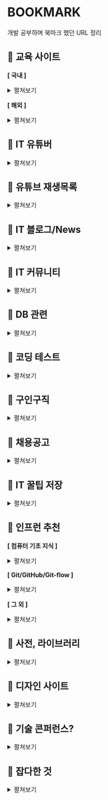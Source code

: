 # BOOKMARK
개발 공부하며 북마크 했던 URL 정리 

## :pushpin: 교육 사이트
**[ 국내 ]**
<details markdown="1">
<summary>펼쳐보기</summary>

* [kmooc](http://www.kmooc.kr/)
* [edwith](https://www.edwith.org/)
* [생활코딩](https://opentutorials.org/course/1)
* [코딩야학](https://github.com/codingeverybody/codingyahac)
* [노마드코더](https://nomadcoders.co/)
* [부스트코스](https://www.boostcourse.org/)
* [멋쟁이 사자처럼](https://likelion.net/)
* [인프런](https://www.inflearn.com/)
* [언리얼 엔진](https://www.unrealengine.com/ko/onlinelearning-courses?lang=ko)
* [오렌지 아카데미](https://www.orentec.co.kr/)
* [제로초](https://www.zerocho.com/)

</details>

**[ 해외 ]**
<details markdown="1">
<summary>펼쳐보기</summary>

* [javascript](https://www.programiz.com/javascript/get-started)
* [w3schools](https://www.w3schools.com/)
* [udacity](https://www.udacity.com/)
* [lynda](https://www.lynda.com/)
* [udemy](https://www.udemy.com/ko/)
* [coursera](https://www.coursera.org/)
* [edx](https://www.edx.org/)
* [codecademy](https://www.codecademy.com/learn)
* [css공부](https://flukeout.github.io/)
* [mozilla](https://developer.mozilla.org/en-US/docs/Web/CSS/transform)

</details>

## :pushpin: IT 유튜버
<details markdown="1">
<summary>펼쳐보기</summary>

* [생활코딩](https://www.youtube.com/channel/UCvc8kv-i5fvFTJBFAk6n1SA)
* [노마드코더](https://www.youtube.com/channel/UCUpJs89fSBXNolQGOYKn0YQ)
* [드림코딩 엘리](https://www.youtube.com/channel/UC_4u-bXaba7yrRz_6x6kb_w)
* [조코딩](https://www.youtube.com/channel/UCQNE2JmbasNYbjGAcuBiRRg)
* [나도코딩](https://www.youtube.com/channel/UC7iAOLiALt2rtMVAWWl4pnw)
* [테크보이 워니](https://www.youtube.com/channel/UC0uDM1xZMNBAoW2xnzhAQ7g)
* [코딩하는 거니](https://www.youtube.com/channel/UCO7g158NWgLyn98z8v3zduA)
* [한빛미디어](https://www.youtube.com/user/HanbitMedia93)
* [남궁성의 정석코딩](https://www.youtube.com/user/MasterNKS)
* [code Scalper](https://www.youtube.com/channel/UC1wWTimSew9rYzEZRVYVlbg/featured)
* [코딩테스트 나동빈](https://www.youtube.com/channel/UChflhu32f5EUHlY7_SetNWw)
* [개발바닥](https://www.youtube.com/channel/UCSEOUzkGNCT_29EU_vnBYjg/videos)
* [freeCodeCamp.org](https://www.youtube.com/freecodecamp)
* [엔지니어대한민국](https://www.youtube.com/user/damazzang/playlists)
* [Taehoon](https://www.youtube.com/c/TaehoonMoon/videos)
* [얄팍한 코딩사전](https://www.youtube.com/channel/UC2nkWbaJt1KQDi2r2XclzTQ)
* [뉴렉쳐](https://www.youtube.com/user/newlec1)
* [#우아한테크코스 테코톡](https://www.youtube.com/playlist?list=PLgXGHBqgT2TvpJ_p9L_yZKPifgdBOzdVH)

</details>

## :pushpin: 유튜브 재생목록
<details markdown="1">
<summary>펼쳐보기</summary>

* [HTML](https://www.youtube.com/watch?v=Tt3kr7whkb4&list=PLuHgQVnccGMDUzDDCKW-pCZQY-MMCX5yB&index=10)
* [CSS (생활코딩)](https://www.youtube.com/playlist?list=PL19A855560BD98721)
* [더 좋은 CSS 수업](https://www.youtube.com/playlist?list=PLuHgQVnccGMDaVaBmkX0qfB45R_bYrV62)
* [JavaScript 기본 (생활코딩)](https://www.youtube.com/playlist?list=PLuHgQVnccGMA4uSig3hCjl7wTDeyIeZVU)
* [JavaScript 심화 (생활코딩)](https://www.youtube.com/playlist?list=PLuHgQVnccGMDTAQ0S_FYxXOi1ZJz4ikaX)
* [자바의 정석 기초편](https://www.youtube.com/playlist?list=PLW2UjW795-f6xWA2_MUhEVgPauhGl3xIp)
* [[강성태 어원공부]](https://www.youtube.com/playlist?list=PLXRLrpkaZYHYfb8cW1S2fnR_uFM55k1gs)
* [2020 Servlet&JSP 프로그래밍](https://www.youtube.com/playlist?list=PLq8wAnVUcTFVOtENMsujSgtv2TOsMy8zd)
* [오라클(Oracle) SQL 강의 강좌](https://www.youtube.com/playlist?list=PLq8wAnVUcTFVq7RD1kuUwkdWabxvDGzfu)
* [GIT](https://www.youtube.com/playlist?list=PLuHgQVnccGMCB06JE7zFIAOJtdcZBVrap)
* [java - Data Structure](https://www.youtube.com/watch?v=zpgL94Hnnv8&list=PLuHgQVnccGMDsWOOn_P0EmAWB8DArS3Fk&index=3)
* [자바 프로그래밍 강의 강좌 - YouTube](https://www.youtube.com/playlist?list=PLq8wAnVUcTFV4ZjRbyGnw6T1tgmYDLM3P)
* [5. 자바 컬렉션과 제네릭 강의 - YouTube](https://www.youtube.com/playlist?list=PLq8wAnVUcTFWKOIbvo18pJZ9zsxtXz_-k)
* [자바 스레드와 비동기처리 - YouTube](https://www.youtube.com/playlist?list=PLq8wAnVUcTFXCmfUPG5gZ-2KDzvIUJl-D)
* [자바 코드 연습 - YouTube](https://www.youtube.com/playlist?list=PLq8wAnVUcTFUfpRAw03NgQVQQwBpfJJZI)
* [Java 입문 수업 (생활코딩) - YouTube](https://www.youtube.com/playlist?list=PLuHgQVnccGMCeAy-2-llhw3nWoQKUvQck)
* [JAVA1 - YouTube](https://www.youtube.com/playlist?list=PLuHgQVnccGMAIluRRVsC1e79ri-dwnBmR)
* [JAVA 제어문 - YouTube](https://www.youtube.com/playlist?list=PLuHgQVnccGMCoEXnWV8-UF1mBxK5ftmxH)
* [JAVA method - YouTube](https://www.youtube.com/playlist?list=PLuHgQVnccGMDkdt3N9tT0aZPZx5-Ri2jo)
* [JAVA 객체지향 프로그래밍 - YouTube](https://www.youtube.com/playlist?list=PLuHgQVnccGMAb-e41kXPSIpmoz1RvHyN4)
* [Java 상속 - YouTube](https://www.youtube.com/playlist?list=PLuHgQVnccGMA1bRSk_SZrXMngx5iq03cc)
* [Java Interface - YouTube](https://www.youtube.com/playlist?list=PLuHgQVnccGMDiv-rCwlN-YjLKWR6-SBbM)
* [Java 예외 - YouTube](https://www.youtube.com/playlist?list=PLuHgQVnccGMCrFJLxpjhE0N5tvOVxJuVB)
* [[무료] 만들어 가면서 배우는 JAVA 플레이그라운드 - 인프런 | 강의](https://www.inflearn.com/course/java-codesquad#curriculum)

</details>

## :pushpin: IT 블로그/News
<details markdown="1">
<summary>펼쳐보기</summary>

* [오픈소스 블로그](https://kldp.org/)
* ['흑구의 정신세계' 카테고리의 글 목록](https://sas-study.tistory.com/category/%ED%9D%91%EA%B5%AC%EC%9D%98%20%EC%A0%95%EC%8B%A0%EC%84%B8%EA%B3%84)
* [IT블로그 종합 저장소](https://awesome-devblog.netlify.app/)
* [네이버 D2](https://d2.naver.com/home)
* [라인](https://engineering.linecorp.com/ko/blog/)
* [카카오](https://tech.kakao.com/blog/)
* [우아한 형제들](https://woowabros.github.io/)
* [그 외 다양한 사이트](https://sicle.kr/contents/?mod=document&pageid=1&uid=2018)
* [벨로퍼트](https://velopert.com/)
* [Hacker News](https://news.ycombinator.com/)
* [Vox Media: Podcast Network | Pivot](https://podcasts.voxmedia.com/show/pivot)
* [Tech News & Analysis - Wall Street Journal](https://www.wsj.com/news/technology?mod=nav_top_section&adobe_mc=MCMID%3D61089958557890858370682248364471836302%7CMCORGID%3DCB68E4BA55144CAA0A4C98A5%2540AdobeOrg%7CTS%3D1631105540)

</details>

## :pushpin: IT 커뮤니티
<details markdown="1">
<summary>펼쳐보기</summary>

* [Stack Overflow](https://stackoverflow.com/)
* [OKKY - 개발자로 첫 취업할 때 참고하시면 좋을 점들 (주관적)](https://okky.kr/article/855409)
* [GitHub - { 고퀄리티 개발 컨텐츠 모음 }](https://github.com/Integerous/goQuality-dev-contents)
* [디프만 - Depromeet](https://www.depromeet.com/)
* [프로그라피](https://www.prography.org/)
* [teamnexters.com](http://teamnexters.com/)
* [CODUCK](https://co-duck.com/)

</details>

## :pushpin: DB 관련
<details markdown="1">
<summary>펼쳐보기</summary>

* [SQL Joins Visualizer](https://sql-joins.leopard.in.ua/)
* [Oracle Database SQL Language Reference](https://docs.oracle.com/cd/E11882_01/server.112/e41084/toc.htm)
* [오라클 SQL developer 함수 ](https://docs.oracle.com/cd/E11882_01/server.112/e41084/functions.htm#SQLRF006)
* [ObjectAid UML Explorer](https://www.objectaid.com/home)
* [Index of /update/current](http://www.objectaid.com/update/current/)
* [AQueryTool](https://aquerytool.com/)
* [Flowchart Maker & Online Diagram Software](https://app.diagrams.net/)
* [ERDCloud](https://www.erdcloud.com/)

</details>

## :pushpin: 코딩 테스트
<details markdown="1">
<summary>펼쳐보기</summary>

* [해커랭크](https://www.hackerrank.com/)
* [리트코드](https://leetcode.com/)
* [백준알고리즘](https://www.acmicpc.net/)

</details>

## :pushpin: 구인구직
<details markdown="1">
<summary>펼쳐보기</summary>

* [GitHub 주니어 개발자 채용 정보](https://github.com/jojoldu/junior-recruit-scheduler)
* [(기업설문) 개발자 구인](https://42place.innovationacademy.kr/archives/6884)
* [소프트웨어회사 & 국내 IT기업 순위 (매출액) : 네이버 블로그](https://blog.naver.com/PostView.nhn?blogId=company_info&logNo=221476801353)
* [경기도일자리재단](https://gyeonggi.work.go.kr/main.do/main.do?regionCd=41000)
* [개발 채용 정보 | 원티드](https://www.wanted.co.kr/wdlist/518?country=kr&job_sort=job.latest_order&years=0&locations=all)
* [사람인](https://www.saramin.co.kr/zf_user/)
* [로켓펀치](https://www.rocketpunch.com/)
* [크레딧잡](https://kreditjob.com/)
* [잡플래닛](https://www.jobplanet.co.kr/contents)
* [링크드인](https://kr.linkedin.com/)
* [뤼이드 공개채용 | Riiid](https://www.career.riiid.com/?gclid=CjwKCAjw-sqKBhBjEiwAVaQ9a3yi3r0FFo1ZOPIJjOH0lqWJt9ErLFwf4TnVWZ9ix9kCmwSVZEg65BoCttsQAvD_BwE)
* [프로그래머스](https://programmers.co.kr/)
* [한국에 자율 출퇴근 혹은 원격 근무가 되는 회사가 있나요?](https://github.com/milooy/remote-or-flexible-work-company-in-korea)
* [(이력서 참고)잘 정리된 이력서보다 중요한 것 – by minieetea](https://minieetea.com/2021/04/archives/6193)
* [(이력서 참고)About Jbee | JBEE.io](https://jbee.io/about/#education)
* [(이력서 참고)이동욱 | Java & NodeJS 백엔드 엔지니어](https://jojoldu.github.io/)
* [(이력서 참고)Resume: Yongwoo Yu](https://resume.yowu.dev/)
* [(이력서 참고)Wonny | 데이터로 일하는 개발자](https://wonny.notion.site/Wonny-e64e2e55653c4d8b8b632118b36bdd72)
* [(이력서 참고)이력서/자기소개서/포트폴리오](https://www.notion.so/5ec4542496e14121b62b9b28b98374b9)
* [(면접준비) 신입 개발자 전공 지식 & 기술 면접 백과사전](https://gyoogle.dev/blog/)
* [(면접준비) 한재엽 깃헙](https://github.com/JaeYeopHan/Interview_Question_for_Beginner)
* [(면접준비) WeareSoft/tech-interview: 🙍 tech interview](https://github.com/WeareSoft/tech-interview)
* [(면접준비) HTML 질문 | Front End Interview Handbook](https://www.frontendinterviewhandbook.com/kr/html-questions/)
* [(면접준비) coding-interview-university](https://github.com/jwasham/coding-interview-university/blob/main/translations/README-ko.md)
* [(해외 면접준비) Technical Interview Guide for Busy Engineers | Tech Interview Handbook](https://www.techinterviewhandbook.org/)
* [지원자도 회사를 평가합니다. 이렇게요.](https://brunch.co.kr/@goodgdg/142)
* [구글 인터뷰를 위해 8개월 동안 풀타임으로 공부한 이유](https://www.freecodecamp.org/news/why-i-studied-full-time-for-8-months-for-a-google-interview-cc662ce9bb13)

</details>

## :pushpin: 채용공고
<details markdown="1">
<summary>펼쳐보기</summary>

* [Recruit/Backend_Engineer.md at master · gopax/Recruit](https://github.com/gopax/Recruit/blob/master/Backend_Engineer.md)
* [Role Overview - Tridge](https://www.tridge.com/career/jobs/4674619003?tabId=job&gh_src=7150da0c3us)
* [We are hiring! (Software Engineer) - Slite](https://swingvy.slite.com/p/note/2FpJguueEPL36XzqznkGfh)
* [[신입/주니어] Backend Engineer 채용](https://www.notion.so/Backend-Engineer-6b32f56083cf48e7a0d2454f34d8262a)
* [백엔드 엔지니어](https://www.mfort.co.kr/b6d60b71-5238-419f-9b23-e48d9bd4523a)
* [Jaranda Recruiting | 자란다 채용](https://team.jaranda.kr/backend)
* [[채용] Backend Software Engineer - Growth Team - 채널톡](https://channel.io/ko/jobs/3fd0545d-5c80-4862-b6dd-313641864c2d)
* [[채용] Backend Software Engineer - 채널톡](https://channel.io/ko/jobs/9d58e7ad-7ba2-4e1b-8c69-c5d0b20cb1a1)
* [볼드나인 채용 안내 : 네이버 블로그](https://blog.naver.com/bold-9/222544928421)
* [백엔드 엔지니어](https://www.notion.so/f3ca264dfab248f18746b0ac3529fc4d)
* [LINE CAREERS](https://careers.linecorp.com/ko/jobs?ca=All&ci=Seoul,Bundang&co=East%20Asia&fi=Web%20Development,Server-side)
* [백엔드 개발 (Java/Spring) | 29CM(에이플러스비)](https://www.wanted.co.kr/wd/38516)
* [쏘카와 함께 할 인재를 찾습니다!](https://www.notion.so/socarcorp/d458b6b77a2243fb873d1ac800c321f7)
* [소프트웨어 엔지니어 (백엔드 개발자, 대시보드) | 탭조이코리아(Tapjoy)](https://www.wanted.co.kr/wd/16906)
* [채용공고 | | 이스트소프트](https://estsoft.recruiter.co.kr/app/jobnotice/list)
* [(경력3년이후) 채용 공고 | 와디즈 채용 -wadiz career](https://www.job.wadiz.kr/recruit-info)
* [셀렉트스타와 함께 성장할 멤버를 찾고 있습니다](https://www.notion.so/2387860beacf47048f74e0863550697a)
* [크라우드웍스 신입 백엔드 개발자](https://programmers.co.kr/job_positions/9166)
* [당근마켓 서버 개발자 - 사업 (Kotlin)](https://programmers.co.kr/job_positions/7515)
* [당근마켓 서버 개발자 - 광고 (Kotlin)](https://programmers.co.kr/job_positions/7513)
* [iPortfoli Back-end 개발자](https://programmers.co.kr/job_positions/1685)
* [(3년경력) OGQ 서버 개발자](https://programmers.co.kr/job_positions/4064)
* [와탭랩스 서버 개발자 (JAVA)](https://programmers.co.kr/job_positions/9581)
* [피플펀드컴퍼니 백엔드 엔지니어 (Kotlin/Java)](https://programmers.co.kr/job_positions/6784)
* [하우저 백엔드개발자](https://programmers.co.kr/job_positions/9326)
* [스트리미 백엔드 개발자](https://programmers.co.kr/job_positions/5713)
* [핀크 Back-end서버개발자](https://programmers.co.kr/job_positions/8883)
* [핀크 웹서버개발자](https://programmers.co.kr/job_positions/8884)
* [(경력 3년) 아이엠에스모빌리티 IMS.Connect 백엔드 개발자](https://programmers.co.kr/job_positions/8357)
* [업템포글로벌 프론트/백엔드, 풀스택 개발자](https://programmers.co.kr/job_positions/7696)
* [[패스오더] 대규모 투자유치로 급성장중인 스타트업 '개발 직군'을 채용합니다! 채용 정보 | 페이타랩](https://www.rocketpunch.com/jobs/87469/%ED%8C%A8%EC%8A%A4%EC%98%A4%EB%8D%94-%EB%8C%80%EA%B7%9C%EB%AA%A8-%ED%88%AC%EC%9E%90%EC%9C%A0%EC%B9%98%EB%A1%9C-%EA%B8%89%EC%84%B1%EC%9E%A5%EC%A4%91%EC%9D%B8-%EC%8A%A4%ED%83%80%ED%8A%B8%EC%97%85-%EA%B0%9C%EB%B0%9C-%EC%A7%81%EA%B5%B0%EC%9D%84-%EC%B1%84%EC%9A%A9%ED%95%A9%EB%8B%88%EB%8B%A4)
* [백엔드/서버 개발자 채용 (경력 무관) 채용 정보 | 널리소프트](https://www.rocketpunch.com/jobs/116170/%EB%B0%B1%EC%97%94%EB%93%9C%EC%84%9C%EB%B2%84-%EA%B0%9C%EB%B0%9C%EC%9E%90-%EC%B1%84%EC%9A%A9-%EA%B2%BD%EB%A0%A5-%EB%AC%B4%EA%B4%80)
* [[(주)트리플렛] AI +IoT 웹/서버 개발자 채용 (신입) 채용 정보 | 트리플렛](https://www.rocketpunch.com/jobs/110868/%EC%A3%BC%ED%8A%B8%EB%A6%AC%ED%94%8C%EB%A0%9B-AI-IoT-%EC%9B%B9%EC%84%9C%EB%B2%84-%EA%B0%9C%EB%B0%9C%EC%9E%90-%EC%B1%84%EC%9A%A9-%EC%8B%A0%EC%9E%85)
* [[모트모트] 백엔드 개발 팀원 채용 채용 정보 | 모트모트](https://www.rocketpunch.com/jobs/117812/%EB%AA%A8%ED%8A%B8%EB%AA%A8%ED%8A%B8-%EB%B0%B1%EC%97%94%EB%93%9C-%EA%B0%9C%EB%B0%9C-%ED%8C%80%EC%9B%90-%EC%B1%84%EC%9A%A9)
* [(잼있을듯) SW 개발 - Backend 채용 정보 | (주)아이포트폴리오](https://www.rocketpunch.com/jobs/85471/SW-%EA%B0%9C%EB%B0%9C-Backend)
* [백엔드 개발자 구인 채용 정보 | 리드넘버](https://www.rocketpunch.com/jobs/116625/%EB%B0%B1%EC%97%94%EB%93%9C-%EA%B0%9C%EB%B0%9C%EC%9E%90-%EA%B5%AC%EC%9D%B8)
* [[채널톡] 백엔드 엔지니어 (Backend Software Engineer) 채용 정보 | 채널코퍼레이션](https://www.rocketpunch.com/jobs/102538/%EC%B1%84%EB%84%90%ED%86%A1-%EB%B0%B1%EC%97%94%EB%93%9C-%EC%97%94%EC%A7%80%EB%8B%88%EC%96%B4-Backend-Software-Engineer)

</details>

## :pushpin: IT 꿀팁 저장
<details markdown="1">
<summary>펼쳐보기</summary>

* [ossu/computer-science](https://github.com/ossu/computer-science)
* [TeachYourselfCS-KR/README.md at main · minnsane/TeachYourselfCS-KR](https://github.com/minnsane/TeachYourselfCS-KR/blob/main/README.md#%ED%94%84%EB%A1%9C%EA%B7%B8%EB%9E%98%EB%B0%8D)
* [Coding Education](https://codingedu.github.io/lecture/index.html)
* [Index | free-programming-books](https://ebookfoundation.github.io/free-programming-books/books/free-programming-books-ko.html#java)
* [public-apis/public-apis: A collective list of free APIs](https://github.com/public-apis/public-apis)
* [danistefanovic/build-your-own-x: 🤓 Build your own (insert technology here)](https://github.com/danistefanovic/build-your-own-x)
* [비전공 개발자가 전공자보다 정말 불리할까? | Evans Library](https://evan-moon.github.io/2019/09/09/major-is-not-important/)
* [훌륭한 JavaScript 개발자가 되는 법](https://brunch.co.kr/@chiyodad/9)
* [:: SLiPP](https://slipp.net/)
* [[공부법] 같이 개발 공부를 잘 하는 법, 입사 후에 더욱 발전하는 법 - Heee's Development Blog](https://gmlwjd9405.github.io/2018/05/05/how-to-study-for-a-developer.html)
* [공채없이 카카오 개발자 취준기](https://jyami.tistory.com/126)
* [이직초보 어느 개발자의 이력서 만들기 | 우아한형제들 기술블로그](https://techblog.woowahan.com/2531/)
* [몰입을 즐기는 개발자, 박우빈입니다.](https://www.notion.so/c47951185f404835a982ef97041e59fd)
* [김시영 :: BackEnd Developer](https://www.notion.so/BackEnd-Developer-71c046b357d44ed0b42370a28cdf76c2)
* [OKKY 미니세미나 <비전공 학원출신 SI개발자, 유명스타트업 들어간.ssul> 참석 후기](https://jojoldu.tistory.com/247)
* [[주간 인프런 #31] 생산성을 높여요 - 인프런이 일하는 법 - 인프런 | 스토리](https://www.inflearn.com/pages/weekly-inflearn-31)
* [빠삐코의 수습 해제 회고](https://inflab.notion.site/49daa4cb4bf04333884e3d5d1e7425b5)
* [신입 개발자 생활백서 [개정판]](https://www.slideshare.net/jayjin0427/ss-71896768)
* [신입 프론트엔드 개발자가 되려면 무엇을 학습해야 하나요? | JBEE.io](https://jbee.io/essay/for_junior_frontend_developer/)
* [브라우저는 어떻게 동작하는가?](https://d2.naver.com/helloworld/59361)
* [2018년과 이후 JavaScript의 동향 - 라이브러리와 프레임워크](https://d2.naver.com/helloworld/3259111)
* [나의 온라인 컴퓨터공학 공부](https://coding-groot.tistory.com/93)

</details>

## :pushpin: 인프런 추천

**[ 컴퓨터 기초 지식 ]**
<details markdown="1">
<summary>펼쳐보기</summary>

* [모든 개발자를 위한 HTTP 웹 기본 지식 - 인프런 | 강의](https://www.inflearn.com/course/http-%EC%9B%B9-%EB%84%A4%ED%8A%B8%EC%9B%8C%ED%81%AC#curriculum)
* [운영체제 - 이화여자대학교 | KOCW 공개 강의](http://www.kocw.net/home/search/kemView.do?kemId=1046323&ar=pop)
* [강좌검색 : edwith CS50](https://www.edwith.org/search/index?categoryId=72)
* [예제로 알아보는 백트래킹 [기술면접 라이브코딩]](https://www.youtube.com/watch?v=Bt11jaoqt_Y&list=PL2mzT_U4XxDm7p6g1o3KeQMsyRLfzSaVW)
* [리트코드 대장문제 Skyline을 풀어봅시다. 우선순위큐 활용 고급 [기술면접 라이브코딩]](https://www.youtube.com/watch?v=go8y4-vVg3Y&list=PL2mzT_U4XxDl8PP-jMk4rt6BPzBtS__pQ)
* [컴맹을 위한 Go 언어 기초 프로그래밍 기초 강좌 1 - 트랜지스터를 알아보자 - YouTube](https://www.youtube.com/watch?v=Tq3W8UyltFs&list=PLy-g2fnSzUTAaDcLW7hpq0e8Jlt7Zfgd6)
* [Crash Course Computer Science Preview - YouTube](https://www.youtube.com/watch?v=tpIctyqH29Q&list=PLH2l6uzC4UEW0s7-KewFLBC1D0l6XRfye)
* [44BITS: IT 뉴스, 클라우드 컴퓨팅, 프로그래밍, 컨테이너, 리눅스](https://www.44bits.io/ko)
* [CPU는 어떻게 작동할까? - YouTube](https://www.youtube.com/watch?v=Fg00LN30Ezg)
* [자료구조/알고리즘](https://digitaldefynd.com/best-data-structures-algorithms-tutorial-course-certification/)
* [엔지니어대한민국 - YouTube](https://www.youtube.com/user/damazzang/videos)
* [[무료] 영리한 프로그래밍을 위한 알고리즘 강좌 - 인프런 | 강의](https://www.inflearn.com/course/%EC%95%8C%EA%B3%A0%EB%A6%AC%EC%A6%98-%EA%B0%95%EC%A2%8C)
* [빅 오 표기법(Big O notation) - 기계인간 John Grib](https://johngrib.github.io/wiki/big-O-notation/)
* [Linux Sysadmin Basics 02 -- Basic Commands - YouTube](https://www.youtube.com/watch?v=Lbh8Bh_SEzU)
* [37 Important Linux Commands You Should Know](https://www.howtogeek.com/412055/37-important-linux-commands-you-should-know/)

</details>

**[ Git/GitHub/Git-flow ]**
<details markdown="1">
<summary>펼쳐보기</summary>

* [시작하기 | Git / GitHub 안내서](https://subicura.com/git/guide/#git%E1%84%8B%E1%85%B4-%E1%84%90%E1%85%B3%E1%86%A8%E1%84%8C%E1%85%B5%E1%86%BC)
* [Git을 이용한 버전 관리 【Git의 기본】](https://backlog.com/git-tutorial/kr/intro/intro1_1.html)
* [GIT-SourceTree (새수업으로 대체) - 생활코딩](https://opentutorials.org/course/1492)
* [Hyeseong's Blog - 나는 어떻게 오픈소스 커뮤니티를 통해 성장했나](https://blog.cometkim.kr/posts/mattermost-contribution/how-i-grow-up-with-mattermost-community/)
* [오픈소스에 기여하는 방법 | Open Source Guides](https://opensource.guide/ko/how-to-contribute/)
* [[토크ON세미나] Git & GitHub Page 블로그 만들기 1강 - Git 기초 | T아카데미 - YouTube](https://www.youtube.com/watch?v=YQat_D1C-ps)
* [1) 스프링부트로 웹 서비스 출시하기 - 1. SpringBoot & Gradle & Github 프로젝트 생성하기](https://jojoldu.tistory.com/250)
* [git flow model - YouTube](https://www.youtube.com/watch?v=EzcF6RX8RrQ)
* [우린 Git-flow를 사용하고 있어요 | 우아한형제들 기술블로그](https://techblog.woowahan.com/2553/)

</details>

**[ 그 외 ]**
<details markdown="1">
<summary>펼쳐보기</summary>

* [나의 성장을 도와준 고마운 책들 - 기계인간 John Grib](https://johngrib.github.io/wiki/my-favorite-books/)
* [GitHub - JaeYeopHan/Minimal_Git_command](https://github.com/JaeYeopHan/Minimal_Git_command)
* [GitHub 2020년 웹 개발자가 되기 위한 로드맵](https://github.com/devJang/developer-roadmap)
* [GitHub - 2022년 개발자가 되기 위한 로드맵](https://github.com/kamranahmedse/developer-roadmap)
* [청년취업사관학교](https://sesac.seoul.kr/common/menu/html/900006001001/detail.do)
* [Rising Camp with 컴공선배](https://risingcamp.com/)   
* [기억보단 기록을](https://jojoldu.tistory.com/)
* [cheese10yun/TIL: Today I Learned. 그날 그날 모든 활동들을 정리](https://github.com/cheese10yun/TIL)
* [HomoEfficio/dev-tips: 개발하다 마주쳤던 작은 문제들과 해결 방법 정리](https://github.com/HomoEfficio/dev-tips)
* [namjunemy/TIL: Today I Learned / 기억은 기록을 이길 수 없다.](https://github.com/namjunemy/TIL)
* [Today Yurim Learned](http://milooy.github.io/TIL/)
* [TIL/BreadCrumbs.md at master · Integerous/TIL](https://github.com/Integerous/TIL/blob/master/ETC/BreadCrumbs.md)
* [일일커밋 3주년 회고](https://jojoldu.tistory.com/464)
* [주니어 개발자의 2020년 회고 | 개발자 황준일](https://junilhwang.github.io/TIL/Review/2020-year/end/)
* [욕 안 먹는 개발자되기](https://blog.shiren.dev/2021-04-20/)
* [OKKY 미니세미나 <비전공 학원출신 SI개발자, 유명스타트업 들어간.ssul> 참석 후기](https://jojoldu.tistory.com/247?category=717426)   
* [마크다운(Markdown) 사용법](https://gist.github.com/ihoneymon/652be052a0727ad59601)
* [Typora — a markdown editor, markdown reader.](https://www.typora.io/)
* [마크다운 이모지](https://www.webfx.com/tools/emoji-cheat-sheet/)
* [링크 축소](https://bitly.com/)
* [나의 이메일 관리 방법 - 기계인간 John Grib](https://johngrib.github.io/wiki/email-gardening/)
* [목과 허리 건강을 위한 컴퓨터 외의 물리적 장비 구매 노하우와 경험 - 기계인간 John Grib](https://johngrib.github.io/wiki/my-desk-environment/)

</details>

## :pushpin: 사전, 라이브러리
<details markdown="1">
<summary>펼쳐보기</summary>

* [Java Platform SE 8](https://docs.oracle.com/javase/8/docs/api/)
* [Effect | jQuery UI](https://jqueryui.com/effect/)
* [(매우 길다)ECMAScript 2015 Language Specification – ECMA-262 6th Edition](https://262.ecma-international.org/6.0/#sec-terms-and-definitions-string-value)
* [javax.servlet (Java(TM) EE 8 Specification APIs)](https://javaee.github.io/javaee-spec/javadocs/javax/servlet/package-summary.html)
* [javax.servlet.jsp (Java(TM) EE 7 Specification APIs)](https://docs.oracle.com/javaee/7/api/javax/servlet/jsp/package-summary.html)
* [Commons IO – Download Apache Commons IO](http://commons.apache.org/proper/commons-io/download_io.cgi)
* [Servlets.com | com.oreilly.servlet](http://servlets.com/cos/)
* [검색 API 책 검색 개발가이드 - NAVER Developers](https://developers.naver.com/docs/search/book/)
* [Spring | Home](https://spring.io/)
* [Maven Repository: Search/Browse/Explore](https://mvnrepository.com/)
* [마이바티스](https://mybatis.org/mybatis-3/ko/index.html)

</details>

## :pushpin: 디자인 사이트
<details markdown="1">
<summary>펼쳐보기</summary>

* 색상: [flatuicolors](https://flatuicolors.com/)
* 색상: [palettable](https://www.palettable.io/E3CB94)
* 색상: [Adobe Color](https://color.adobe.com/ko/create/color-wheel)
* 이미지: [Pinterest](https://www.pinterest.co.kr/)
* 이미지: [unsplash](https://unsplash.com/images/stock/public-domain)
* 이미지 URL 만들기: [imgur](https://imgur.com/)
* 무료 아이콘: [flaticon](https://www.flaticon.com/kr/)
* 디자인 작업: [Canva](https://www.canva.com/ko_kr/create/)
* 디자인 작업: [miricanvas](https://www.miricanvas.com/)
* CSS테스트: [cubic-bezier](https://cubic-bezier.com/#.94,.17,.07,.98)
* CSS테스트: [codepen](https://codepen.io/vineethtrv/full/XKKEgM)
* CSS팁: [[짧은 CSS 팁] 쉬운 중앙 정렬](https://brunch.co.kr/@skykamja24/514)
* 그림 찾기: [world-draw](https://world-draw.appspot.com/)

</details>

## :pushpin: 기술 콘퍼런스?
<details markdown="1">
<summary>펼쳐보기</summary>

* [온오프믹스](https://www.onoffmix.com/)
* [밋업](https://www.meetup.com/ko-KR/)
* [https://www.eventbrite.com/](https://www.eventbrite.com/)

</details>

## :pushpin: 잡다한 것
<details markdown="1">
<summary>펼쳐보기</summary>

* [채팅 플랫폼 tawk.to](https://dashboard.tawk.to/?lang=ko#/chat)
* [구글 통계자료 플랫폼 애널리틱스](https://analytics.google.com/analytics/web/#/p258761605/reports/defaulthome?params=_u..nav%3Ddefault)
* [한글입숨](http://hangul.thefron.me/)
* [Lorem Ipsum - Lipsum generator](https://www.lipsum.com/)
* [Specifishity :: Specificity with Fish](https://specifishity.com/)
* [변수명 짓기](https://www.curioustore.com/)
* [HTML 태그 빈도 순위](https://www.advancedwebranking.com/html/)
* [Recommended Discussions · Disqus](https://disqus.com/home/)
* [한컴 타자연습](https://typing.malangmalang.com/typing-practice/exercising-sentence-typing)
* [Seomal](https://seomal.org/)
* [Notion](https://www.notion.so/ko-kr)
* [수학 | Khan Academy](https://ko.khanacademy.org/math)
* [[JSP & Servlet] doGet, doPost 그리고 기타 메소드의 lifeCycle](https://erjuer.tistory.com/13)
* [[JSP Servlet] doGet / doPost / Servlet 기본 원리 / 한글 처리](https://kimcoder.tistory.com/190)
* [Free Bootstrap Themes, Templates, Snippets, and Guides - Start Bootstrap](https://startbootstrap.com/)
* [콤포넌트 · 부트스트랩](http://bootstrapk.com/components/#pagination)
* [Adobe Photoshop 학습 및 지원](https://helpx.adobe.com/support/photoshop.html)
* [smarteditor2.0 버전 설치](http://naver.github.io/smarteditor2/user_guide/2_install/setting.html)
* [Isotope · Methods](https://isotope.metafizzy.co/methods.html)
* [POCU 아카데미용 Java 코딩 표준 | 포프의 문서창고](https://docs.popekim.com/ko/coding-standards/pocu-java)
* [Fullcalendar 캘린더 라이브러리 기본 사용법 : 네이버 블로그](https://m.blog.naver.com/lifetripper/221930938974)

</details>

